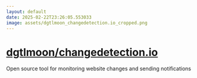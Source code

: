 ```yaml
---
layout: default
date: 2025-02-22T23:26:05.553033
image: assets/dgtlmoon_changedetection.io_cropped.png
---
```


# [dgtlmoon/changedetection.io](https://github.com/dgtlmoon/changedetection.io)

Open source tool for monitoring website changes and sending notifications
